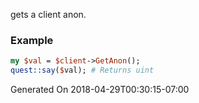 gets a client anon.
### Example

```perl
my $val = $client->GetAnon();
quest::say($val); # Returns uint
```


Generated On 2018-04-29T00:30:15-07:00